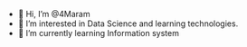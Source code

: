 - 👋 Hi, I’m @4Maram
- 👀 I’m interested in Data Science and learning technologies.
- 🌱 I’m currently learning Information system

<!---
4Maram/4Maram is a ✨ special ✨ repository because its `README.md` (this file) appears on your GitHub profile.
You can click the Preview link to take a look at your changes.
--->
